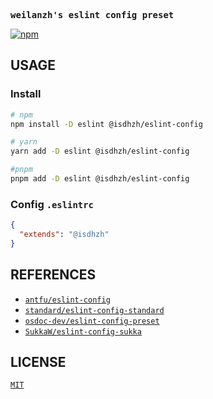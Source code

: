 <samp><b>weilanzh's eslint config preset</b></samp>

[![npm](https://img.shields.io/npm/v/@isdhzh/eslint-config?color=a1b858&label=)](https://www.npmjs.com/package/@isdhzh/eslint-config)

## USAGE

### Install

```bash
# npm
npm install -D eslint @isdhzh/eslint-config

# yarn
yarn add -D eslint @isdhzh/eslint-config

#pnpm
pnpm add -D eslint @isdhzh/eslint-config
```

### Config `.eslintrc`

```json
{
  "extends": "@isdhzh"
}
```

## REFERENCES

- [`antfu/eslint-config`](https://github.com/antfu/eslint-config)
- [`standard/eslint-config-standard`](https://github.com/standard/eslint-config-standard)
- [`osdoc-dev/eslint-config-preset`](https://github.com/osdoc-dev/eslint-config-preset)
- [`SukkaW/eslint-config-sukka`](https://github.com/SukkaW/eslint-config-sukka)

## LICENSE

[`MIT`](./LICENSE)
